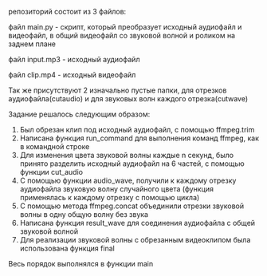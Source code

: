 репозиторий состоит из 3 файлов:

файл main.py - скрипт, который преобразует исходный аудиофайл и видеофайл, в общий видеофайл со звуковой волной и роликом на заднем плане

файл input.mp3 - исходный аудиофайл

файл clip.mp4 - исходный видеофайл

Так же присутствуют 2 изначально пустые папки, для отрезков аудиофайла(cutaudio) и для звуковых волн каждого отрезка(cutwave)

Задание решалось следующим образом:

1) Был обрезан клип под исходный аудиофайл, с помощью ffmpeg.trim
2) Написана функция run_command для выполнения команд ffmpeg, как в командной строке
3) Для изменения цвета звуковой волны каждые n секунд, было принято разделить исходный аудиофайл на 6 частей, с помощью функции cut_audio 
4) С помощью функции audio_wave, получили к каждому отрезку аудиофайла звуковую волну случайного цвета (функция применялась к каждому отрезку с помощью цикла)
5) С помощью метода ffmpeg.concat объединили отрезки звуковой волны в одну общую волну без звука 
6) Написана функция result_wave для соединения аудиофайла с общей звуковой волной
7) Для реализации звуковой волны с обрезанным видеоклипом была использована функция final

Весь порядок выполнялся в функции main
